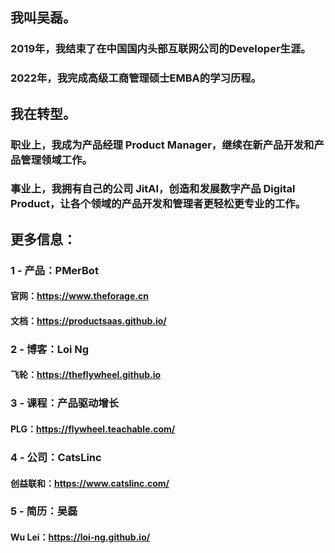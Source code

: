 ## 我叫吴磊。
### 2019年，我结束了在中国国内头部互联网公司的Developer生涯。
### 2022年，我完成高级工商管理硕士EMBA的学习历程。

## 我在转型。
### 职业上，我成为产品经理 Product Manager，继续在新产品开发和产品管理领域工作。
### 事业上，我拥有自己的公司 JitAI，创造和发展数字产品 Digital Product，让各个领域的产品开发和管理者更轻松更专业的工作。

## 更多信息：
### 1 - 产品：PMerBot
#### 官网：https://www.theforage.cn
#### 文档：https://productsaas.github.io/
### 2 - 博客：Loi Ng
#### 飞轮：https://theflywheel.github.io
### 3 - 课程：产品驱动增长
#### PLG：https://flywheel.teachable.com/
### 4 - 公司：CatsLinc
#### 创益联和：https://www.catslinc.com/
### 5 - 简历：吴磊
#### Wu Lei：https://loi-ng.github.io/
